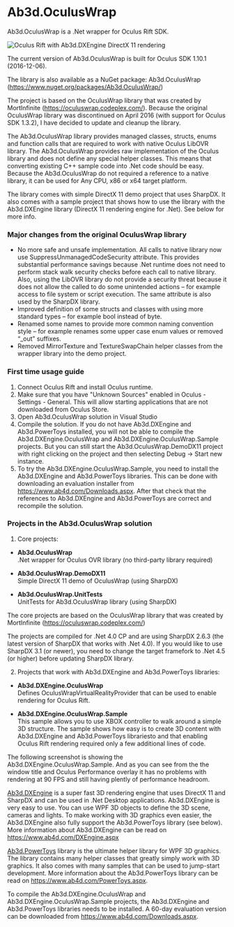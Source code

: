 # Ab3d.OculusWrap
Ab3d.OculusWrap is a .Net wrapper for Oculus Rift SDK.

![Oculus Rift with Ab3d.DXEngine DirectX 11 rendering](https://github.com/ab4d/Ab3d.OculusWrap/wiki/images/DXEngine-OculusWrap-890.jpg)

The current version of Ab3d.OculusWrap is built for Oculus SDK 1.10.1 (2016-12-06).

The library is also available as a NuGet package: Ab3d.OculusWrap (https://www.nuget.org/packages/Ab3d.OculusWrap/)

The project is based on the OculusWrap library that was created by MortInfinite (https://oculuswrap.codeplex.com/).
Because the original OculusWrap library was discontinued on April 2016 (with support for Oculus SDK 1.3.2), 
I have decided to update and cleanup the library.


The Ab3d.OculusWrap library provides managed classes, structs, enums and function calls that are required to work with native Oculus LibOVR library.
The Ab3d.OculusWrap provides raw implementation of the Oculus library and does not define any special helper classes. This means that converting existing C++ sample code into .Net code should be easy.
Because the Ab3d.OculusWrap do not required a reference to a native library, it can be used for Any CPU, x86 or x64 target platform.

The library comes with simple DirectX 11 demo project that uses SharpDX.
It also comes with a sample project that shows how to use the library with the Ab3d.DXEngine library (DirectX 11 rendering engine for .Net).
See below for more info.



### Major changes from the original OculusWrap library

- No more safe and unsafe implementation. All calls to native library now use SuppressUnmanagedCodeSecurity attribute. This provides substantial performance savings because .Net runtime does not need to perform stack walk security checks before each call to native library. Also, using the LibOVR library do not provide a security threat because it does not allow the called to do some unintended actions – for example access to file system or script execution. The same attribute is also used by the SharpDX library.
- Improved definition of some structs and classes with using more standard types – for example bool instead of byte.
- Renamed some names to provide more common naming convention style – for example renames some upper case enum values or removed “_out” suffixes.
- Removed MirrorTexture and TextureSwapChain helper classes from the wrapper library into the demo project.


### First time usage guide

1. Connect Oculus Rift and install Oculus runtime.
2. Make sure that you have "Unknown Sources" enabled in Oculus - Settings - General. This will allow starting applications that are not downloaded from Oculus Store.
3. Open Ab3d.OculusWrap solution in Visual Studio
4. Compile the solution. If you do not have Ab3d.DXEngine and Ab3d.PowerToys installed, you will not be able to compile the Ab3d.DXEngine.OculusWrap and Ab3d.DXEngine.OculusWrap.Sample projects. But you can still start the Ab3d.OculusWrap.DemoDX11 project with right clicking on the project and then selecting Debug -> Start new instance.
5. To try the Ab3d.DXEngine.OculusWrap.Sample, you need to install the Ab3d.DXEngine and Ab3d.PowerToys libraries. This can be done with downloading an evaluation installer from https://www.ab4d.com/Downloads.aspx. After that check that the references to Ab3d.DXEngine and Ab3d.PowerToys are correct and recompile the solution.


### Projects in the Ab3d.OculusWrap solution

1) Core projects:

- **Ab3d.OculusWrap**  
  .Net wrapper for Oculus OVR library (no third-party library required)

- **Ab3d.OculusWrap.DemoDX11**  
  Simple DirectX 11 demo of OculusWrap (using SharpDX)

- **Ab3d.OculusWrap.UnitTests**  
  UnitTests for Ab3d.OculusWrap library (using SharpDX)

The core projects are based on the OculusWrap library that was created by MortInfinite (https://oculuswrap.codeplex.com/)

The projects are compiled for .Net 4.0 CP and are using SharpDX 2.6.3 (the latest version of SharpDX that works with .Net 4.0). If you would like to use SharpDX 3.1 (or newer), you need to change the target framefork to .Net 4.5 (or higher) before updating SharpDX library.

2) Projects that work with Ab3d.DXEngine and Ab3d.PowerToys libraries:

- **Ab3d.DXEngine.OculusWrap**  
  Defines OculusWrapVirtualRealityProvider that can be used to enable rendering for Oculus Rift.
	
- **Ab3d.DXEngine.OculusWrap.Sample**  
  This sample allows you to use XBOX controller to walk around a simple 3D structure. The sample shows how easy is to create 3D content with Ab3d.DXEngine and Ab3d.PowerToys librariesto and that enabling Oculus Rift rendering required only a few additional lines of code.

The following screenshot is showing the Ab3d.DXEngine.OculusWrap.Sample. And as you can see from the the window title and Oculus Performance overlay it has no problems with rendering at 90 FPS and still having plently of performance headroom.

[Ab3d.DXEngine](https://www.ab4d.com/DXEngine.aspx) is a super fast 3D rendering engine that uses DirectX 11 and SharpDX and can be used in .Net Desktop applications.
Ab3d.DXEngine is very easy to use. You can use WPF 3D objects to define the 3D scene, cameras and lights.
To make working with 3D graphics even easier, the Ab3d.DXEngine also fully support the Ab3d.PowerToys library (see below).
More information about Ab3d.DXEngine can be read on https://www.ab4d.com/DXEngine.aspx

[Ab3d.PowerToys](https://www.ab4d.com/PowerToys.aspx) library is the ultimate helper library for WPF 3D graphics.
The library contains many helper classes that greatly simply work with 3D graphics.
It also comes with many samples that can be used to jump-start development.
More information about the Ab3d.PowerToys library can be read on https://www.ab4d.com/PowerToys.aspx.

To compile the Ab3d.DXEngine.OculusWrap and Ab3d.DXEngine.OculusWrap.Sample projects, the Ab3d.DXEngine and Ab3d.PowerToys libraries needs to be installed.
A 60-day evaluation version can be downloaded from https://www.ab4d.com/Downloads.aspx.
